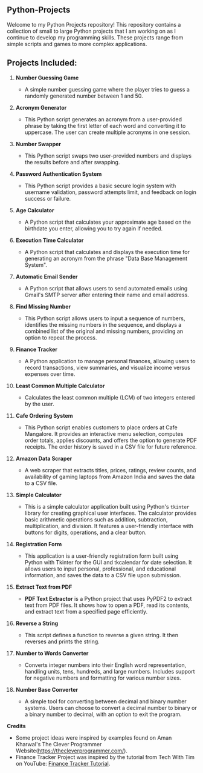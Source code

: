 ## Python-Projects
Welcome to my Python Projects repository! This repository contains a collection of small to large Python projects that I am working on as I continue to develop my programming skills. These projects range from simple scripts and games to more complex applications.


## Projects Included:

1. **Number Guessing Game**
   - A simple number guessing game where the player tries to guess a randomly generated number between 1 and 50.

2. **Acronym Generator**
   - This Python script generates an acronym from a user-provided phrase by taking the first letter of each word and converting it to uppercase. The user can create multiple acronyms in one session.

3. **Number Swapper**
   - This Python script swaps two user-provided numbers and displays the results before and after swapping.

4. **Password Authentication System**
   - This Python script provides a basic secure login system with username validation, password attempts limit, and feedback on login success or failure.
  
5. **Age Calculator**
   - A Python script that calculates your approximate age based on the birthdate you enter, allowing you to try again if needed.
  
6. **Execution Time Calculator**
   - A Python script that calculates and displays the execution time for generating an acronym from the phrase "Data Base Management System".

7. **Automatic Email Sender**
   - A Python script that allows users to send automated emails using Gmail's SMTP server after entering their name and email address.

8. **Find Missing Number**
   - This Python script allows users to input a sequence of numbers, identifies the missing numbers in the sequence, and displays a combined list of the original and missing numbers, providing an option to repeat the process.

9. **Finance Tracker**
    - A Python application to manage personal finances, allowing users to record transactions, view summaries, and visualize income versus expenses over time.

10. **Least Common Multiple Calculator**
    - Calculates the least common multiple (LCM) of two integers entered by the user.

11. **Cafe Ordering System**
    - This Python script enables customers to place orders at Cafe Mangalore. It provides an interactive menu selection, computes order totals, applies discounts, and offers the option to generate PDF receipts. The order history is saved in a CSV file for future reference.

12. **Amazon Data Scraper**
    - A web scraper that extracts titles, prices, ratings, review counts, and availability of gaming laptops from Amazon India and saves the data to a CSV file.
   
13. **Simple Calculator**
    - This is a simple calculator application built using Python's `tkinter` library for creating graphical user interfaces. The calculator provides basic arithmetic operations such as addition, subtraction, multiplication, and division. It features a user-friendly interface with buttons for digits, operations, and a clear button.
   
14. **Registration Form**
    - This application is a user-friendly registration form built using Python with Tkinter for the GUI and tkcalendar for date selection. It allows users to input personal, professional, and educational information, and saves the data to a CSV file upon submission.

15. **Extract Text from PDF**
    - **PDF Text Extractor** is a Python project that uses PyPDF2 to extract text from PDF files. It shows how to open a PDF, read its contents, and extract text from a specified page efficiently.
   
16. **Reverse a String**
    - This script defines a function to reverse a given string. It then reverses and prints the string.

17. **Number to Words Converter**
    - Converts integer numbers into their English word representation, handling units, tens, hundreds, and large numbers. Includes support for negative numbers and formatting for various number sizes.
   
18. **Number Base Converter**
    - A simple tool for converting between decimal and binary number systems. Users can choose to convert a decimal number to binary or a binary number to decimal, with an option to exit the program.
      
**Credits**
- Some project ideas were inspired by examples found on Aman Kharwal's The Clever Programmer Website(https://thecleverprogrammer.com/).
- Finance Tracker Project was inspired by the tutorial from Tech With Tim on YouTube: [Finance Tracker Tutorial](https://www.youtube.com/watch?v=Dn1EjhcQk64).
